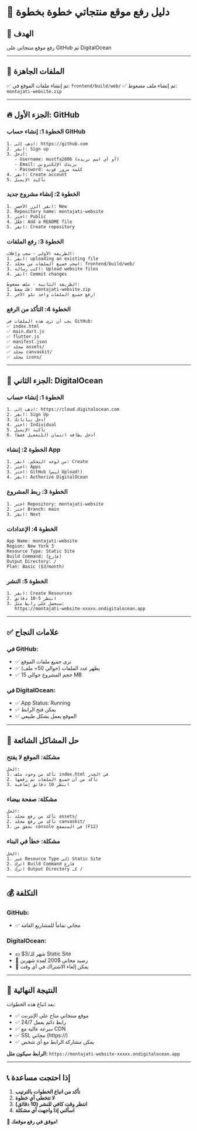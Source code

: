# 📖 دليل رفع موقع منتجاتي خطوة بخطوة

## 🎯 الهدف
رفع موقع منتجاتي على GitHub ثم DigitalOcean

---

## 📁 الملفات الجاهزة
✅ تم إنشاء ملفات الموقع في: `frontend/build/web/`
✅ تم إنشاء ملف مضغوط: `montajati-website.zip`

---

## 🔥 الجزء الأول: GitHub

### الخطوة 1: إنشاء حساب GitHub
```
1. اذهب إلى: https://github.com
2. انقر: Sign up
3. أدخل:
   - Username: mustfa2006 (أو أي اسم تريده)
   - Email: بريدك الإلكتروني
   - Password: كلمة مرور قوية
4. انقر: Create account
5. تأكيد الإيميل
```

### الخطوة 2: إنشاء مشروع جديد
```
1. انقر الزر الأخضر: New
2. Repository name: montajati-website
3. اختر: Public
4. فعّل: Add a README file
5. انقر: Create repository
```

### الخطوة 3: رفع الملفات
```
الطريقة الأولى - سحب وإفلات:
1. انقر: uploading an existing file
2. اسحب جميع الملفات من مجلد: frontend/build/web/
3. اكتب رسالة: Upload website files
4. انقر: Commit changes

الطريقة الثانية - ملف مضغوط:
1. فك ضغط: montajati-website.zip
2. ارفع جميع الملفات واحد تلو الآخر
```

### الخطوة 4: التأكد من الرفع
```
يجب أن ترى هذه الملفات في GitHub:
✅ index.html
✅ main.dart.js
✅ flutter.js
✅ manifest.json
✅ مجلد assets/
✅ مجلد canvaskit/
✅ مجلد icons/
```

---

## 🌊 الجزء الثاني: DigitalOcean

### الخطوة 1: إنشاء حساب
```
1. اذهب إلى: https://cloud.digitalocean.com
2. انقر: Sign Up
3. أدخل بياناتك
4. اختر: Individual
5. تأكيد الإيميل
6. أدخل بطاقة ائتمان (للتفعيل فقط)
```

### الخطوة 2: إنشاء App
```
1. من لوحة التحكم، انقر: Create
2. اختر: Apps
3. اختر: GitHub (ليس Upload!)
4. انقر: Authorize DigitalOcean
```

### الخطوة 3: ربط المشروع
```
1. اختر Repository: montajati-website
2. اختر Branch: main
3. انقر: Next
```

### الخطوة 4: الإعدادات
```
App Name: montajati-website
Region: New York 3
Resource Type: Static Site
Build Command: (فارغ)
Output Directory: /
Plan: Basic ($3/month)
```

### الخطوة 5: النشر
```
1. انقر: Create Resources
2. انتظر 5-10 دقائق
3. ستحصل على رابط مثل:
   https://montajati-website-xxxxx.ondigitalocean.app
```

---

## ✅ علامات النجاح

### في GitHub:
- ✅ ترى جميع ملفات الموقع
- ✅ يظهر عدد الملفات (حوالي 50+ ملف)
- ✅ حجم المشروع حوالي 15 MB

### في DigitalOcean:
- ✅ App Status: Running
- ✅ يمكن فتح الرابط
- ✅ الموقع يعمل بشكل طبيعي

---

## 🚨 حل المشاكل الشائعة

### مشكلة: الموقع لا يفتح
```
الحل:
1. تأكد من وجود ملف index.html في الجذر
2. تأكد من أن جميع الملفات تم رفعها
3. انتظر 10 دقائق إضافية
```

### مشكلة: صفحة بيضاء
```
الحل:
1. تأكد من رفع مجلد assets/
2. تأكد من رفع مجلد canvaskit/
3. تحقق من console في المتصفح (F12)
```

### مشكلة: خطأ في البناء
```
الحل:
1. غير Resource Type إلى Static Site
2. اترك Build Command فارغ
3. اترك Output Directory كـ /
```

---

## 💰 التكلفة

### GitHub:
- ✅ مجاني تماماً للمشاريع العامة

### DigitalOcean:
- 💵 $3/شهر للـ Static Site
- 🎁 رصيد مجاني $200 لمدة شهرين
- 🔄 يمكن إلغاء الاشتراك في أي وقت

---

## 🎉 النتيجة النهائية

بعد اتباع هذه الخطوات:
- ✅ موقع منتجاتي متاح على الإنترنت
- ✅ رابط دائم يعمل 24/7
- ✅ سرعة عالية مع CDN
- ✅ SSL مجاني (https://)
- ✅ يمكن مشاركة الرابط مع أي شخص

**الرابط سيكون مثل:**
`https://montajati-website-xxxxx.ondigitalocean.app`

---

## 📞 إذا احتجت مساعدة

1. **تأكد من اتباع الخطوات بالترتيب**
2. **لا تتخطى أي خطوة**
3. **انتظر وقت كافي للنشر (10 دقائق)**
4. **اسألني إذا واجهت أي مشكلة**

**🚀 موفق في رفع موقعك!**

